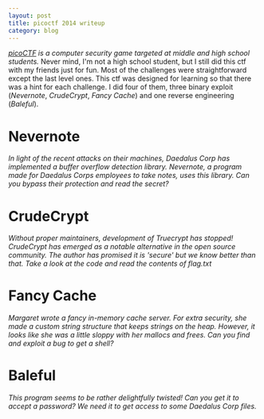 ```yaml
---
layout: post
title: picoctf 2014 writeup
category: blog
---
```


*[picoCTF](https://picoctf.com/) is a computer security game targeted at middle and high school students.* Never mind, I'm not a high school student, but I still did this ctf with my friends just for fun. Most of the challenges were straightforward except the last level ones. This ctf was designed for learning so that there was a hint for each challenge. I did four of them, three binary exploit (*Nevernote*, *CrudeCrypt*, *Fancy Cache*) and one reverse engineering (*Baleful*).

Nevernote
=========
*In light of the recent attacks on their machines, Daedalus Corp has implemented a buffer overflow detection library. Nevernote, a program made for Daedalus Corps employees to take notes, uses this library. 
Can you bypass their protection and read the secret?*

CrudeCrypt
==========
*Without proper maintainers, development of Truecrypt has stopped! CrudeCrypt has emerged as a notable alternative in the open source community. The author has promised it is 'secure' but we know better than that. Take a look at the code and read the contents of flag.txt*

Fancy Cache
============
*Margaret wrote a fancy in-memory cache server. For extra security, she made a custom string structure that keeps strings on the heap. However, it looks like she was a little sloppy with her mallocs and frees. Can you find and exploit a bug to get a shell?*


Baleful
=======
*This program seems to be rather delightfully twisted! Can you get it to accept a password? We need it to get access to some Daedalus Corp files.*

